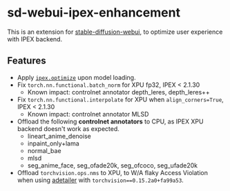 # sd-webui-ipex-enhancement

This is an extension for [stable-diffusion-webui](https://github.com/AUTOMATIC1111/stable-diffusion-webui), to optimize user experience with IPEX backend.

## Features

- Apply [`ipex.optimize`](https://intel.github.io/intel-extension-for-pytorch/latest/tutorials/api_doc.html) upon model loading.
- Fix `torch.nn.functional.batch_norm` for XPU fp32, IPEX < 2.1.30
  + Known impact: controlnet annotator depth_leres, depth_leres++
- Fix `torch.nn.functional.interpolate` for XPU when `align_corners=True`, IPEX < 2.1.30
  + Known impact: controlnet annotator MLSD
- Offload the following **controlnet annotators** to CPU, as IPEX XPU backend doesn't work as expected.
  - lineart_anime_denoise
  - inpaint_only+lama
  - normal_bae
  - mlsd
  - seg_anime_face, seg_ofade20k, seg_ofcoco, seg_ufade20k
- Offload `torchvision.ops.nms` to XPU, to W/A flaky Access Violation when using [adetailer](https://github.com/Bing-su/adetailer) with `torchvision==0.15.2a0+fa99a53`.
